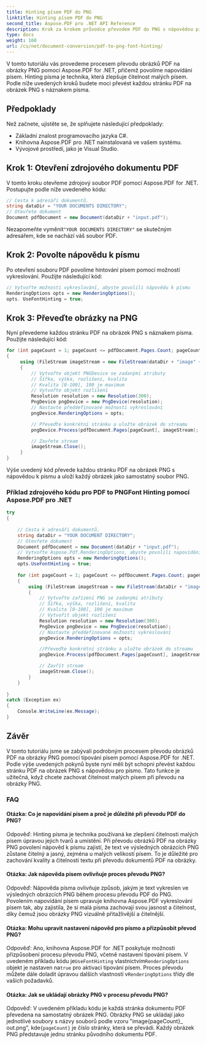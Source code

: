 ```yaml
---
title: Hinting písem PDF do PNG
linktitle: Hinting písem PDF do PNG
second_title: Aspose.PDF pro .NET API Reference
description: Krok za krokem průvodce převodem PDF do PNG s nápovědou písem pomocí Aspose.PDF pro .NET.
type: docs
weight: 160
url: /cs/net/document-conversion/pdf-to-png-font-hinting/
---
```

V tomto tutoriálu vás provedeme procesem převodu obrázků PDF na obrázky PNG pomocí Aspose.PDF for .NET, přičemž povolíme napovídání písem. Hinting písma je technika, která zlepšuje čitelnost malých písem. Podle níže uvedených kroků budete moci převést každou stránku PDF na obrázek PNG s náznakem písma.

## Předpoklady
Než začnete, ujistěte se, že splňujete následující předpoklady:

- Základní znalost programovacího jazyka C#.
- Knihovna Aspose.PDF pro .NET nainstalovaná ve vašem systému.
- Vývojové prostředí, jako je Visual Studio.

## Krok 1: Otevření zdrojového dokumentu PDF
V tomto kroku otevřeme zdrojový soubor PDF pomocí Aspose.PDF for .NET. Postupujte podle níže uvedeného kódu:

```csharp
// Cesta k adresáři dokumentů.
string dataDir = "YOUR DOCUMENTS DIRECTORY";
// Otevřete dokument
Document pdfDocument = new Document(dataDir + "input.pdf");
```

 Nezapomeňte vyměnit`"YOUR DOCUMENTS DIRECTORY"` se skutečným adresářem, kde se nachází váš soubor PDF.

## Krok 2: Povolte nápovědu k písmu
Po otevření souboru PDF povolíme hintování písem pomocí možností vykreslování. Použijte následující kód:

```csharp
// Vytvořte možnosti vykreslování, abyste povolili nápovědu k písmu
RenderingOptions opts = new RenderingOptions();
opts. UseFontHinting = true;
```

## Krok 3: Převeďte obrázky na PNG
Nyní převedeme každou stránku PDF na obrázek PNG s náznakem písma. Použijte následující kód:

```csharp
for (int pageCount = 1; pageCount <= pdfDocument.Pages.Count; pageCount++)
{
     using (FileStream imageStream = new FileStream(dataDir + "image" + pageCount + "_out" + ".png", FileMode.Create))
     {
         // Vytvořte objekt PNGDevice se zadanými atributy
         // Šířka, výška, rozlišení, kvalita
         // Kvalita [0-100], 100 je maximum
         // Vytvořte objekt rozlišení
         Resolution resolution = new Resolution(300);
         PngDevice pngDevice = new PngDevice(resolution);
         // Nastavte předdefinované možnosti vykreslování
         pngDevice.RenderingOptions = opts;

         // Převeďte konkrétní stránku a uložte obrázek do streamu
         pngDevice.Process(pdfDocument.Pages[pageCount], imageStream);

         // Zavřete stream
         imageStream.Close();
     }
}
```

Výše uvedený kód převede každou stránku PDF na obrázek PNG s nápovědou k písmu a uloží každý obrázek jako samostatný soubor PNG.

### Příklad zdrojového kódu pro PDF to PNGFont Hinting pomocí Aspose.PDF pro .NET

```csharp
try
{
	
	// Cesta k adresáři dokumentů.
	string dataDir = "YOUR DOCUMENT DIRECTORY";
	// Otevřete dokument
	Document pdfDocument = new Document(dataDir + "input.pdf");
	// Vytvořte Aspose.Pdf.RenderingOptions, abyste povolili napovídání písem
	RenderingOptions opts = new RenderingOptions();
	opts.UseFontHinting = true;
	
	for (int pageCount = 1; pageCount <= pdfDocument.Pages.Count; pageCount++)
	{
		using (FileStream imageStream = new FileStream(dataDir + "image" + pageCount + "_out" + ".png", FileMode.Create))
		{
			// Vytvořte zařízení PNG se zadanými atributy
			// Šířka, výška, rozlišení, kvalita
			// Kvalita [0-100], 100 je maximum
			// Vytvořit objekt rozlišení
			Resolution resolution = new Resolution(300);
			PngDevice pngDevice = new PngDevice(resolution);
			// Nastavte předdefinované možnosti vykreslování
			pngDevice.RenderingOptions = opts;

			//Převeďte konkrétní stránku a uložte obrázek do streamu
			pngDevice.Process(pdfDocument.Pages[pageCount], imageStream);

			// Zavřít stream
			imageStream.Close();
		}
	}
	
}
catch (Exception ex)
{
	Console.WriteLine(ex.Message);
}
```

## Závěr
V tomto tutoriálu jsme se zabývali podrobným procesem převodu obrázků PDF na obrázky PNG pomocí tipování písem pomocí Aspose.PDF for .NET. Podle výše uvedených pokynů byste nyní měli být schopni převést každou stránku PDF na obrázek PNG s nápovědou pro písmo. Tato funkce je užitečná, když chcete zachovat čitelnost malých písem při převodu na obrázky PNG.

### FAQ

#### Otázka: Co je napovídání písem a proč je důležité při převodu PDF do PNG?

Odpověď: Hinting písma je technika používaná ke zlepšení čitelnosti malých písem úpravou jejich tvarů a umístění. Při převodu obrázků PDF na obrázky PNG povolení nápověd k písmu zajistí, že text ve výsledných obrázcích PNG zůstane čitelný a jasný, zejména u malých velikostí písem. To je důležité pro zachování kvality a čitelnosti textu při převodu dokumentů PDF na obrázky.

#### Otázka: Jak nápověda písem ovlivňuje proces převodu PNG?

Odpověď: Nápověda písma ovlivňuje způsob, jakým je text vykreslen ve výsledných obrázcích PNG během procesu převodu PDF do PNG. Povolením napovídání písem upravuje knihovna Aspose.PDF vykreslování písem tak, aby zajistila, že si malá písma zachovají svou jasnost a čitelnost, díky čemuž jsou obrázky PNG vizuálně přitažlivější a čitelnější.

#### Otázka: Mohu upravit nastavení nápověd pro písmo a přizpůsobit převod PNG?

 Odpověď: Ano, knihovna Aspose.PDF for .NET poskytuje možnosti přizpůsobení procesu převodu PNG, včetně nastavení tipování písem. V uvedeném příkladu kódu je`UseFontHinting` vlastnictvím`RenderingOptions` objekt je nastaven na`true` pro aktivaci tipování písem. Proces převodu můžete dále doladit úpravou dalších vlastností v`RenderingOptions` třídy dle vašich požadavků.

#### Otázka: Jak se ukládají obrázky PNG v procesu převodu PNG?

Odpověď: V uvedeném příkladu kódu je každá stránka dokumentu PDF převedena na samostatný obrázek PNG. Obrázky PNG se ukládají jako jednotlivé soubory s názvy souborů podle vzoru "image{pageCount}_ out.png", kde`{pageCount}` je číslo stránky, která se převádí. Každý obrázek PNG představuje jednu stránku původního dokumentu PDF.